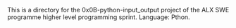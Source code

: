 This is a directory for the 0x0B-python-input_output project of the ALX SWE programme higher level programming sprint. Language: Pthon.
